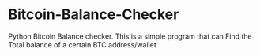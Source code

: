 # Bitcoin-Balance-Checker
Python Bitcoin Balance checker. This is a simple program that can Find the Total balance of a certain BTC address/wallet
